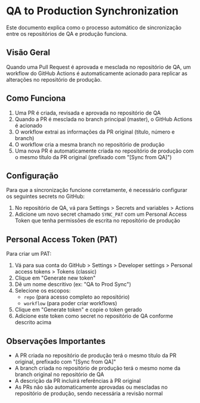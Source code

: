 # QA to Production Synchronization

Este documento explica como o processo automático de sincronização entre os repositórios de QA e produção funciona.

## Visão Geral

Quando uma Pull Request é aprovada e mesclada no repositório de QA, um workflow do GitHub Actions é automaticamente acionado para replicar as alterações no repositório de produção.

## Como Funciona

1. Uma PR é criada, revisada e aprovada no repositório de QA
2. Quando a PR é mesclada no branch principal (master), o GitHub Actions é acionado
3. O workflow extrai as informações da PR original (título, número e branch)
4. O workflow cria a mesma branch no repositório de produção
5. Uma nova PR é automaticamente criada no repositório de produção com o mesmo título da PR original (prefixado com "[Sync from QA]")

## Configuração

Para que a sincronização funcione corretamente, é necessário configurar os seguintes secrets no GitHub:

1. No repositório de QA, vá para Settings > Secrets and variables > Actions
2. Adicione um novo secret chamado `SYNC_PAT` com um Personal Access Token que tenha permissões de escrita no repositório de produção

## Personal Access Token (PAT)

Para criar um PAT:

1. Vá para sua conta do GitHub > Settings > Developer settings > Personal access tokens > Tokens (classic)
2. Clique em "Generate new token"
3. Dê um nome descritivo (ex: "QA to Prod Sync")
4. Selecione os escopos:
   - `repo` (para acesso completo ao repositório)
   - `workflow` (para poder criar workflows)
5. Clique em "Generate token" e copie o token gerado
6. Adicione este token como secret no repositório de QA conforme descrito acima

## Observações Importantes

- A PR criada no repositório de produção terá o mesmo título da PR original, prefixado com "[Sync from QA]"
- A branch criada no repositório de produção terá o mesmo nome da branch original no repositório de QA
- A descrição da PR incluirá referências à PR original
- As PRs não são automaticamente aprovadas ou mescladas no repositório de produção, sendo necessária a revisão normal
